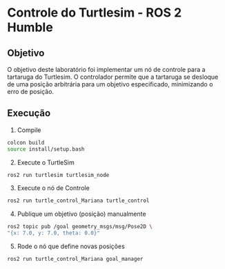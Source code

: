 # Controle do Turtlesim - ROS 2 Humble
## Objetivo
O objetivo deste laboratório foi implementar um nó de controle para a tartaruga do Turtlesim. O controlador permite que a tartaruga se desloque de uma posição arbitrária para um objetivo especificado, minimizando o erro de posição.
## Execução
1. Compile
   
```bash 
colcon build
source install/setup.bash
```
2. Execute o TurtleSim
```bash 
ros2 run turtlesim turtlesim_node

```
3. Execute o nó de Controle
```bash 
ros2 run turtle_control_Mariana turtle_control

```
4. Publique um objetivo (posição) manualmente
```bash 
ros2 topic pub /goal geometry_msgs/msg/Pose2D \
"{x: 7.0, y: 7.0, theta: 0.0}"
```

5. Rode o nó que define novas posições
```bash 
ros2 run turtle_control_Mariana goal_manager
```
